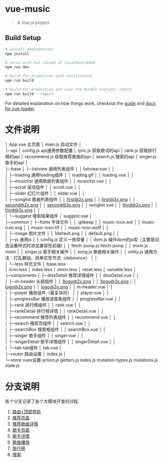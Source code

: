 # vue-music

> A Vue.js project

## Build Setup

``` bash
# install dependencies
npm install

# serve with hot reload at localhost:8080
npm run dev

# build for production with minification
npm run build

# build for production and view the bundle analyzer report
npm run build --report
```

For detailed explanation on how things work, checkout the [guide](http://vuejs-templates.github.io/webpack/) and [docs for vue-loader](http://vuejs.github.io/vue-loader).


# 文件说明


│  App.vue                             主页面
│  main.js                             启动文件
│  
├─api
│      config.js                       api通用参数配置
│      lyric.js                        获取歌词的api
│      rank.js                         获取排行榜的api
│      recommend.js                    获取推荐歌曲的api
│      search.js                       搜索的api
│      singer.js                       歌手的api
│      
├─base
│  ├─listview                          通用列表组件
│  │      listview.vue
│  │      
│  ├─loading                           通用loading组件
│  │      loading.gif
│  │      loading.vue
│  │      
│  ├─musiclist                         通用歌曲列表组件
│  │      musiclist.vue
│  │      
│  ├─scroll                            滚动组件
│  │      scroll.vue
│  │      
│  ├─slider                            幻灯片组件
│  │      slider.vue
│  │       
│  ├─songlist                          歌曲列表组件
│  │      first@2x.png
│  │      first@3x.png
│  │      second@2x.png
│  │      second@3x.png
│  │      songlist.vue
│  │      third@2x.png
│  │      third@3x.png
│  │      
│  └─suggest                           搜索结果组件
│          suggest.vue
│          
├─common
│  ├─fonts                             字体文件
│  │      .gitkeep 
│  │      music-icon.eot
│  │      music-icon.svg
│  │      music-icon.ttf
│  │      music-icon.woff
│  │      
│  ├─image                             图片文件
│  │      1default.png
│  │      default.png
│  │      
│  ├─js                                通用js
│  │      config.js                    定义一些常量
│  │      dom.js                       操作dom的js库（主要是动态设置样式时添加兼容性前缀)
│  │      fetch-jsonp.js               fetch-jsonp
│  │      mixin.js                     mixin
│  │      singer.js                    歌手相关操作
│  │      song.js                      歌曲相关操作
│  │      utility.js                   通用方法：打乱数组，简单实现节流（debounce）
│  │      
│  └─less                              样式文件
│          base.less              
│          icon.less
│          index.less
│          mixin.less
│          reset.less
│          variable.less
│          
├─components
│  ├─dissDetail						   推荐详情组件
│  │      dissDetail.vue
│  │      
│  ├─m-header                          头部组件
│  │      1logo@2x.png
│  │      1logo@3x.png
│  │      logo@2x.png
│  │      logo@3x.png
│  │      m-header.vue
│  │      
│  ├─player                            播放组件（最复杂的）
│  │      player.vue
│  │      
│  ├─progressBar                       播放进度条组件
│  │      progressBar.vue
│  │      
│  ├─rank                              排行榜组件
│  │      rank.vue
│  │      
│  ├─rankDetail                        排行榜详情
│  │      rankDetail.vue
│  │      
│  ├─recommend                         推荐列表组件
│  │      recommend.vue
│  │      
│  ├─search                            搜索页组件
│  │      search.vue
│  │      
│  ├─searchBox                         搜索框组件
│  │      searchBox.vue
│  │      
│  ├─singer                            歌手组件
│  │      singer.vue
│  │      
│  ├─singerDetail                      歌手详情组件
│  │      singerDetail.vue
│  │      
│  └─tab                               tab组件
│          tab.vue
│          
├─router                               路由设置
│      index.js
│      
└─store                                vuex设置
        action.js
        getters.js
        index.js
        mutation-types.js
        mutations.js
        state.js
        

# 分支说明
各个分支记录了各个大模块开发的过程
1. [路由+顶部导航](https://github.com/liu-zhuang/vue-music/tree/%E8%B7%AF%E7%94%B1+%E9%A1%B6%E9%83%A8%E5%AF%BC%E8%88%AA)
2. [推荐页面](https://github.com/liu-zhuang/vue-music/tree/%E6%8E%A8%E8%8D%90%E9%A1%B5%E9%9D%A2)
3. [推荐歌曲详情](https://github.com/liu-zhuang/vue-music/tree/%E6%8E%A8%E8%8D%90%E6%AD%8C%E5%8D%95%E8%AF%A6%E6%83%85)
4. [歌手页面](https://github.com/liu-zhuang/vue-music/tree/%E6%AD%8C%E6%89%8B%E9%A1%B5%E9%9D%A2)
5. [歌手详情](https://github.com/liu-zhuang/vue-music/tree/%E6%AD%8C%E6%89%8B%E8%AF%A6%E6%83%85)
6. [歌曲播放](https://github.com/liu-zhuang/vue-music/tree/%E6%AD%8C%E6%9B%B2%E6%92%AD%E6%94%BE)
7. [排行榜](https://github.com/liu-zhuang/vue-music/tree/%E6%8E%92%E8%A1%8C%E6%A6%9C)
8. [搜索](https://github.com/liu-zhuang/vue-music/tree/%E6%90%9C%E7%B4%A2%E9%A1%B5)


